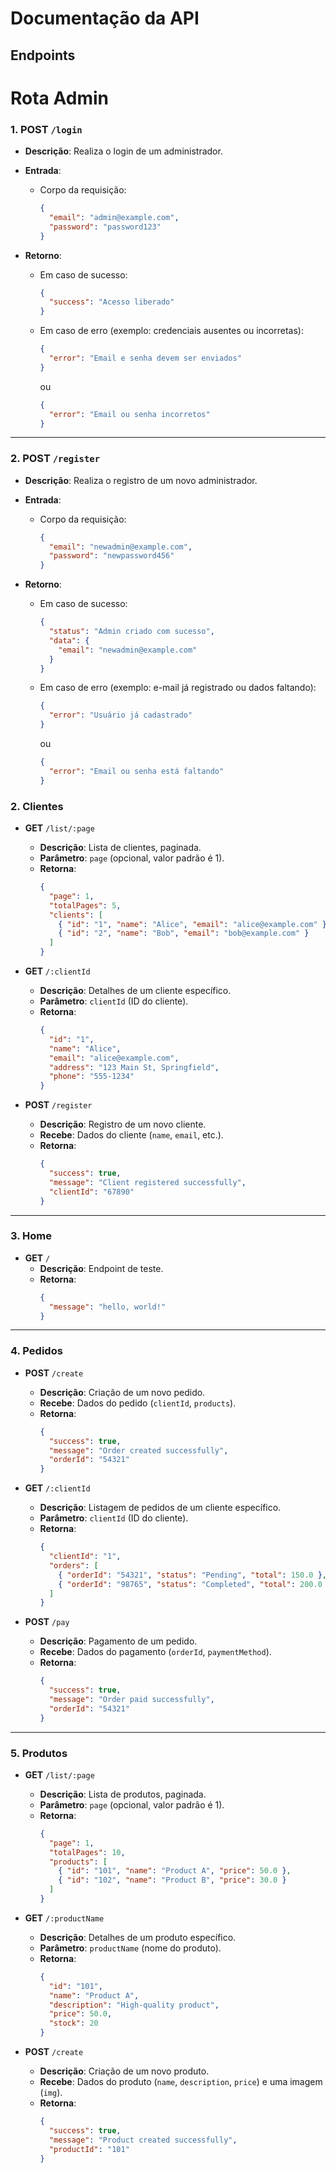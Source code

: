 # Documentação da API

## Endpoints

# Rota Admin

### **1. POST** `/login`

- **Descrição**: Realiza o login de um administrador.

- **Entrada**:

  - Corpo da requisição:
    ```json
    {
      "email": "admin@example.com",
      "password": "password123"
    }
    ```

- **Retorno**:
  - Em caso de sucesso:
    ```json
    {
      "success": "Acesso liberado"
    }
    ```
  - Em caso de erro (exemplo: credenciais ausentes ou incorretas):
    ```json
    {
      "error": "Email e senha devem ser enviados"
    }
    ```
    ou
    ```json
    {
      "error": "Email ou senha incorretos"
    }
    ```

---

### **2. POST** `/register`

- **Descrição**: Realiza o registro de um novo administrador.

- **Entrada**:

  - Corpo da requisição:
    ```json
    {
      "email": "newadmin@example.com",
      "password": "newpassword456"
    }
    ```

- **Retorno**:
  - Em caso de sucesso:
    ```json
    {
      "status": "Admin criado com sucesso",
      "data": {
        "email": "newadmin@example.com"
      }
    }
    ```
  - Em caso de erro (exemplo: e-mail já registrado ou dados faltando):
    ```json
    {
      "error": "Usuário já cadastrado"
    }
    ```
    ou
    ```json
    {
      "error": "Email ou senha está faltando"
    }
    ```

### 2. **Clientes**

- **GET** `/list/:page`

  - **Descrição**: Lista de clientes, paginada.
  - **Parâmetro**: `page` (opcional, valor padrão é 1).
  - **Retorna**:
    ```json
    {
      "page": 1,
      "totalPages": 5,
      "clients": [
        { "id": "1", "name": "Alice", "email": "alice@example.com" },
        { "id": "2", "name": "Bob", "email": "bob@example.com" }
      ]
    }
    ```

- **GET** `/:clientId`

  - **Descrição**: Detalhes de um cliente específico.
  - **Parâmetro**: `clientId` (ID do cliente).
  - **Retorna**:
    ```json
    {
      "id": "1",
      "name": "Alice",
      "email": "alice@example.com",
      "address": "123 Main St, Springfield",
      "phone": "555-1234"
    }
    ```

- **POST** `/register`
  - **Descrição**: Registro de um novo cliente.
  - **Recebe**: Dados do cliente (`name`, `email`, etc.).
  - **Retorna**:
    ```json
    {
      "success": true,
      "message": "Client registered successfully",
      "clientId": "67890"
    }
    ```

---

### 3. **Home**

- **GET** `/`
  - **Descrição**: Endpoint de teste.
  - **Retorna**:
    ```json
    {
      "message": "hello, world!"
    }
    ```

---

### 4. **Pedidos**

- **POST** `/create`

  - **Descrição**: Criação de um novo pedido.
  - **Recebe**: Dados do pedido (`clientId`, `products`).
  - **Retorna**:
    ```json
    {
      "success": true,
      "message": "Order created successfully",
      "orderId": "54321"
    }
    ```

- **GET** `/:clientId`

  - **Descrição**: Listagem de pedidos de um cliente específico.
  - **Parâmetro**: `clientId` (ID do cliente).
  - **Retorna**:
    ```json
    {
      "clientId": "1",
      "orders": [
        { "orderId": "54321", "status": "Pending", "total": 150.0 },
        { "orderId": "98765", "status": "Completed", "total": 200.0 }
      ]
    }
    ```

- **POST** `/pay`
  - **Descrição**: Pagamento de um pedido.
  - **Recebe**: Dados do pagamento (`orderId`, `paymentMethod`).
  - **Retorna**:
    ```json
    {
      "success": true,
      "message": "Order paid successfully",
      "orderId": "54321"
    }
    ```

---

### 5. **Produtos**

- **GET** `/list/:page`

  - **Descrição**: Lista de produtos, paginada.
  - **Parâmetro**: `page` (opcional, valor padrão é 1).
  - **Retorna**:
    ```json
    {
      "page": 1,
      "totalPages": 10,
      "products": [
        { "id": "101", "name": "Product A", "price": 50.0 },
        { "id": "102", "name": "Product B", "price": 30.0 }
      ]
    }
    ```

- **GET** `/:productName`

  - **Descrição**: Detalhes de um produto específico.
  - **Parâmetro**: `productName` (nome do produto).
  - **Retorna**:
    ```json
    {
      "id": "101",
      "name": "Product A",
      "description": "High-quality product",
      "price": 50.0,
      "stock": 20
    }
    ```

- **POST** `/create`
  - **Descrição**: Criação de um novo produto.
  - **Recebe**: Dados do produto (`name`, `description`, `price`) e uma imagem (`img`).
  - **Retorna**:
    ```json
    {
      "success": true,
      "message": "Product created successfully",
      "productId": "101"
    }
    ```

